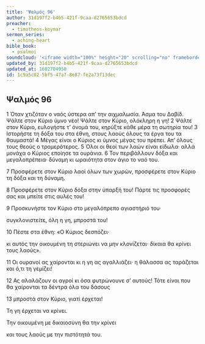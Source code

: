 ```yaml
---
title: 'Ψαλμός 96'
author: 31d197f2-b4b5-421f-9caa-d2765653bdcd
preacher:
  - timotheos-koymar
sermon_series:
  - aching-heart
bible_book:
  - psalmoi
soundcloud: '<iframe width="100%" height="20" scrolling="no" frameborder="no" allow="autoplay" src="https://w.soundcloud.com/player/?url=https%3A//api.soundcloud.com/tracks/704275840%3Fsecret_token%3Ds-7CXOC&color=%23ff5500&inverse=false&auto_play=false&show_user=true"></iframe>'
updated_by: 31d197f2-b4b5-421f-9caa-d2765653bdcd
updated_at: 1602704950
id: 1c9a5c02-5bf5-47a7-8e87-fe2a73f13dec
---
```

## Ψαλμός 96

1 Όταν χτιζόταν ο ναός ύστερα απ’ την αιχμαλωσία. Άσμα του Δαβίδ.
Ψάλτε στον Κύριο ύμνο νέο!
Ψάλτε στον Κύριο, ολόκληρη η γη!
2 Ψάλτε στον Κύριο, ευλογήστε τ’ όνομά του, κηρύξτε κάθε μέρα τη σωτηρία του!
3 Ιστορήστε τη δόξα του στα έθνη,
στους λαούς όλους τα έργα του τα θαυμαστά!
4 Μέγας είναι ο Κύριος κι ύμνος μέγας του πρέπει. Απ’ όλους τους θεούς ο τρομερότερος.
5 Όλοι οι θεοί των λαών είναι είδωλα·
αλλά μονάχα ο Κύριος εποίησε τα ουράνια.
6 Τον περιβάλλουν δόξα και μεγαλοπρέπεια· δύναμη κι ωραιότητα στον άγιο το ναό του.

7 Προσφέρετε στον Κύριο λαοί όλων των χωρών, προσφέρετε στον Κύριο τη δόξα και τη δύναμη.

8 Προσφέρετε στον Κύριο δόξα στην ύπαρξή του! Πάρτε τις προσφορές σας και μπείτε στις αυλές του!

9 Προσκυνήστε τον Κύριο στο μεγαλόπρεπο αγιαστήριό του·

συγκλονιστείτε, όλη η γη, μπροστά του!

10 Πέστε στα έθνη: «Ο Κύριος δεσπόζει·

κι αυτός την οικουμένη τη στεριώνει να μην κλονίζεται· δίκαια θα κρίνει τους λαούς».

11 Οι ουρανοί ας χαίρονται κι η γη ας αγαλλιάζει· η θάλασσα ας ταράζεται και ό,τι τη γεμίζει!

12 Ας αλαλάζουν οι αγροί κι όσα φυτρώνουνε σ’ αυτούς! Τότε είναι που θα χαίρονται τα δέντρα όλα του δάσους

13 μπροστά στον Κύριο, γιατί έρχεται!

Τη γη έρχεται να κρίνει.

Την οικουμένη με δικαιοσύνη θα την κρίνει

και τους λαούς με την πιστότητά του.